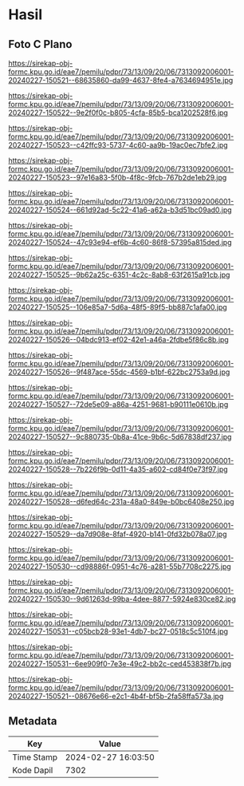 # Hasil

## Foto C Plano

https://sirekap-obj-formc.kpu.go.id/eae7/pemilu/pdpr/73/13/09/20/06/7313092006001-20240227-150521--68635860-da99-4637-8fe4-a7634694951e.jpg

https://sirekap-obj-formc.kpu.go.id/eae7/pemilu/pdpr/73/13/09/20/06/7313092006001-20240227-150522--9e2f0f0c-b805-4cfa-85b5-bca1202528f6.jpg

https://sirekap-obj-formc.kpu.go.id/eae7/pemilu/pdpr/73/13/09/20/06/7313092006001-20240227-150523--c42ffc93-5737-4c60-aa9b-19ac0ec7bfe2.jpg

https://sirekap-obj-formc.kpu.go.id/eae7/pemilu/pdpr/73/13/09/20/06/7313092006001-20240227-150523--97e16a83-5f0b-4f8c-9fcb-767b2de1eb29.jpg

https://sirekap-obj-formc.kpu.go.id/eae7/pemilu/pdpr/73/13/09/20/06/7313092006001-20240227-150524--661d92ad-5c22-41a6-a62a-b3d51bc09ad0.jpg

https://sirekap-obj-formc.kpu.go.id/eae7/pemilu/pdpr/73/13/09/20/06/7313092006001-20240227-150524--47c93e94-ef6b-4c60-86f8-57395a815ded.jpg

https://sirekap-obj-formc.kpu.go.id/eae7/pemilu/pdpr/73/13/09/20/06/7313092006001-20240227-150525--9b62a25c-6351-4c2c-8ab8-63f2615a91cb.jpg

https://sirekap-obj-formc.kpu.go.id/eae7/pemilu/pdpr/73/13/09/20/06/7313092006001-20240227-150525--106e85a7-5d6a-48f5-89f5-bb887c1afa00.jpg

https://sirekap-obj-formc.kpu.go.id/eae7/pemilu/pdpr/73/13/09/20/06/7313092006001-20240227-150526--04bdc913-ef02-42e1-a46a-2fdbe5f86c8b.jpg

https://sirekap-obj-formc.kpu.go.id/eae7/pemilu/pdpr/73/13/09/20/06/7313092006001-20240227-150526--9f487ace-55dc-4569-b1bf-622bc2753a9d.jpg

https://sirekap-obj-formc.kpu.go.id/eae7/pemilu/pdpr/73/13/09/20/06/7313092006001-20240227-150527--72de5e09-a86a-4251-9681-b90111e0610b.jpg

https://sirekap-obj-formc.kpu.go.id/eae7/pemilu/pdpr/73/13/09/20/06/7313092006001-20240227-150527--9c880735-0b8a-41ce-9b6c-5d67838df237.jpg

https://sirekap-obj-formc.kpu.go.id/eae7/pemilu/pdpr/73/13/09/20/06/7313092006001-20240227-150528--7b226f9b-0d11-4a35-a602-cd84f0e73f97.jpg

https://sirekap-obj-formc.kpu.go.id/eae7/pemilu/pdpr/73/13/09/20/06/7313092006001-20240227-150528--d6fed64c-231a-48a0-849e-b0bc6408e250.jpg

https://sirekap-obj-formc.kpu.go.id/eae7/pemilu/pdpr/73/13/09/20/06/7313092006001-20240227-150529--da7d908e-8faf-4920-b141-0fd32b078a07.jpg

https://sirekap-obj-formc.kpu.go.id/eae7/pemilu/pdpr/73/13/09/20/06/7313092006001-20240227-150530--cd98886f-0951-4c76-a281-55b7708c2275.jpg

https://sirekap-obj-formc.kpu.go.id/eae7/pemilu/pdpr/73/13/09/20/06/7313092006001-20240227-150530--9d61263d-99ba-4dee-8877-5924e830ce82.jpg

https://sirekap-obj-formc.kpu.go.id/eae7/pemilu/pdpr/73/13/09/20/06/7313092006001-20240227-150531--c05bcb28-93e1-4db7-bc27-0518c5c510f4.jpg

https://sirekap-obj-formc.kpu.go.id/eae7/pemilu/pdpr/73/13/09/20/06/7313092006001-20240227-150531--6ee909f0-7e3e-49c2-bb2c-ced453838f7b.jpg

https://sirekap-obj-formc.kpu.go.id/eae7/pemilu/pdpr/73/13/09/20/06/7313092006001-20240227-150521--08676e66-e2c1-4b4f-bf5b-2fa58ffa573a.jpg


## Metadata

| Key        | Value               |
| ---------- | ------------------- |
| Time Stamp | 2024-02-27 16:03:50 |
| Kode Dapil | 7302                |



